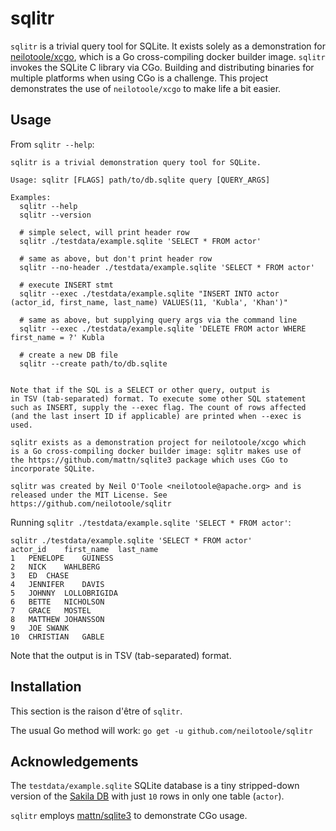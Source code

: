 # sqlitr
`sqlitr` is a trivial query tool for SQLite. It exists solely as a
demonstration for [neilotoole/xcgo](https://github.com/neilotoole/xcgo),
which is a Go cross-compiling docker builder image. `sqlitr` invokes
the SQLite C library via CGo. Building and distributing binaries for
multiple platforms when using CGo is a challenge. This project demonstrates
the use of `neilotoole/xcgo` to make life a bit easier.

## Usage

From `sqlitr --help`:

```
sqlitr is a trivial demonstration query tool for SQLite.

Usage: sqlitr [FLAGS] path/to/db.sqlite query [QUERY_ARGS]

Examples:
  sqlitr --help
  sqlitr --version

  # simple select, will print header row
  sqlitr ./testdata/example.sqlite 'SELECT * FROM actor'

  # same as above, but don't print header row
  sqlitr --no-header ./testdata/example.sqlite 'SELECT * FROM actor'

  # execute INSERT stmt
  sqlitr --exec ./testdata/example.sqlite "INSERT INTO actor (actor_id, first_name, last_name) VALUES(11, 'Kubla', 'Khan')"

  # same as above, but supplying query args via the command line
  sqlitr --exec ./testdata/example.sqlite 'DELETE FROM actor WHERE first_name = ?' Kubla

  # create a new DB file
  sqlitr --create path/to/db.sqlite


Note that if the SQL is a SELECT or other query, output is
in TSV (tab-separated) format. To execute some other SQL statement
such as INSERT, supply the --exec flag. The count of rows affected
(and the last insert ID if applicable) are printed when --exec is
used.

sqlitr exists as a demonstration project for neilotoole/xcgo which
is a Go cross-compiling docker builder image: sqlitr makes use of
the https://github.com/mattn/sqlite3 package which uses CGo to
incorporate SQLite.

sqlitr was created by Neil O'Toole <neilotoole@apache.org> and is
released under the MIT License. See https://github.com/neilotoole/sqlitr
```

Running `sqlitr ./testdata/example.sqlite 'SELECT * FROM actor'`:

```tsv
sqlitr ./testdata/example.sqlite 'SELECT * FROM actor'
actor_id	first_name	last_name
1	PENELOPE	GUINESS
2	NICK	WAHLBERG
3	ED	CHASE
4	JENNIFER	DAVIS
5	JOHNNY	LOLLOBRIGIDA
6	BETTE	NICHOLSON
7	GRACE	MOSTEL
8	MATTHEW	JOHANSSON
9	JOE	SWANK
10	CHRISTIAN	GABLE
```

Note that the output is in TSV (tab-separated) format.

## Installation
This section is the raison d'être of `sqlitr`.

The usual Go method will work: `go get -u github.com/neilotoole/sqlitr`


## Acknowledgements
The `testdata/example.sqlite` SQLite database is a tiny
stripped-down version of the [Sakila DB](https://dev.mysql.com/doc/sakila/en/)
with just `10` rows in only one table (`actor`).

`sqlitr` employs [mattn/sqlite3](https://github.com/mattn/sqlite3) to demonstrate
CGo usage.
